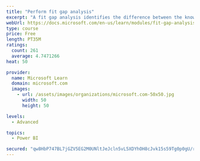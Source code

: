 ```yaml
---
title: "Perform fit gap analysis"
excerpt: "A fit gap analysis identifies the difference between the known requirements and the proposed or current solution. This module covers performing a fit gap analysis."
webUrl: https://docs.microsoft.com/en-us/learn/modules/fit-gap-analysis/
type: course
price: Free
length: PT35M
ratings:
  count: 261
  average: 4.7471266
heat: 50

provider:
  name: Microsoft Learn
  domain: microsoft.com
  images:
    - url: /assets/images/organizations/microsoft.com-50x50.jpg
      width: 50
      height: 50

levels:
  - Advanced

topics:
  - Power BI

secured: "qw8HbP747BL7jGZV5EG2M0UNltJeJcln5vL5XDYhOH8cJvk15s59Tg0p0gU/rS43CHLJfV2gHo78jxJdSH5PRBcGGTpZXVnc2i0Pkf6BObx2o8/vFSKC8cfVym5NuvPbl2kHn0KbuO5rGk7p17A/UdFysENJGLHEsNdjjEABGTPFRhHtq5wqW2s8bdonu9MPxJtXNwVAe9HHgOvDXh++qYO1vTlLYVAJu+g14UMp3LuL6LXLI458YeNLPQwjAdBmwAEsa9SpII8YL/KUTC8lCQbXYyFdvqXdm6ZnEBCVy/SmLMa4GJDJAfBvNlaYoZSmR7vaOercSpe/qbm55cu1aF6qxXau5Bh/C4hq45H83y/4xGjhI/AXnjoPNMzVj+TkNxhBRifTjo9QXEKkqNkO7g==;mw21LcIO1AEd75QlvzYNuQ=="
---
```



